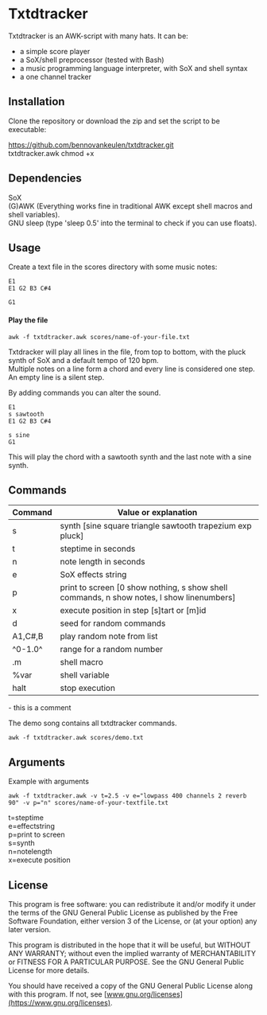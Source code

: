 # Txtdtracker
Txtdtracker is an AWK-script with many hats. It can be:
* a simple score player
* a SoX/shell preprocessor (tested with Bash)
* a music programming language interpreter, with SoX and shell syntax
* a one channel tracker


## Installation
Clone the repository or download the zip and set the script to be executable:

https://github.com/bennovankeulen/txtdtracker.git  
txtdtracker.awk chmod +x 


## Dependencies
SoX  
(G)AWK (Everything works fine in traditional AWK except shell macros and shell variables).  
GNU sleep (type 'sleep 0.5' into the terminal to check if you can use floats). 


## Usage
Create a text file in the scores directory with some music notes:

```
E1
E1 G2 B3 C#4

G1
```

#### Play the file
```
awk -f txtdtracker.awk scores/name-of-your-file.txt
```

Txtdracker will play all lines in the file, from top to bottom, with the pluck synth of SoX and a default tempo of 120 bpm.  
Multiple notes on a line form a chord and every line is considered one step. An empty line is a silent step. 

By adding commands you can alter the sound.


```
E1
s sawtooth
E1 G2 B3 C#4

s sine
G1
```

This will play the chord with a sawtooth synth and the last note with a sine synth.



## Commands
Command  | Value or explanation
-------- | --------------------
s        | synth [sine square triangle sawtooth trapezium exp pluck]
t        | steptime in seconds
n        | note length in seconds
e        | SoX effects string
p        | print to screen [0 show nothing, s show shell commands, n show notes, l show linenumbers]
x        | execute position in step [s]tart or [m]id
d        | seed for random commands
A1,C#,B  | play random note from list
^0-1.0^  | range for a random number
.m       | shell macro
%var     | shell variable
halt     | stop execution
\- this is a comment


The demo song contains all txtdtracker commands.
```
awk -f txtdtracker.awk scores/demo.txt
```


## Arguments
Example with arguments  
```
awk -f txtdtracker.awk -v t=2.5 -v e="lowpass 400 channels 2 reverb 90" -v p="n" scores/name-of-your-textfile.txt
```

t=steptime  
e=effectstring  
p=print to screen  
s=synth  
n=notelength  
x=execute position  


## License
This program is free software: you can redistribute it and/or modify it under the terms of the GNU General Public License as published by the Free Software Foundation, either version 3 of the License, or (at your option) any later version.

This program is distributed in the hope that it will be useful, but WITHOUT ANY WARRANTY; without even the implied warranty of MERCHANTABILITY or FITNESS FOR A PARTICULAR PURPOSE.  See the GNU General Public License for more details.

 You should have received a copy of the GNU General Public License along with this program.  If not, see [www.gnu.org/licenses](https://www.gnu.org/licenses).


